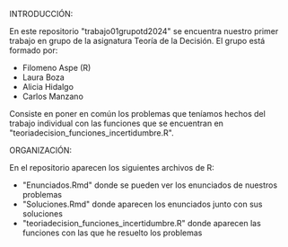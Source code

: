 INTRODUCCIÓN:

En este repositorio "trabajo01grupotd2024" se encuentra nuestro primer trabajo en grupo de la asignatura Teoría de la Decisión. 
El grupo está formado por:
- Filomeno Aspe (R)
- Laura Boza
- Alicia Hidalgo
- Carlos Manzano

Consiste en poner en común los problemas que teníamos hechos del trabajo individual con las funciones que se encuentran en "teoriadecision_funciones_incertidumbre.R".

ORGANIZACIÓN:

En el repositorio aparecen los siguientes archivos de R:

- "Enunciados.Rmd" donde se pueden ver los enunciados de nuestros problemas
- "Soluciones.Rmd" donde aparecen los enunciados junto con sus soluciones
- "teoriadecision_funciones_incertidumbre.R" donde aparecen las funciones con las que he resuelto los problemas

